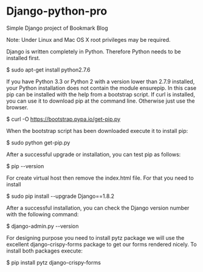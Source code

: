 # Django-python-pro
Simple Django project of Bookmark Blog

Note: Under Linux and Mac OS X root privileges may be required.

Django is written completely in Python. Therefore Python needs to be installed first.

$ sudo apt-get install python2.7.6

If you have Python 3.3 or Python 2 with a version lower than 2.7.9 installed, your Python installation does not contain the module ensurepip. In this case pip can be installed with the help from a bootstrap script. If curl is installed, you can use it to download pip at the command line. Otherwise just use the browser.

$ curl -O https://bootstrap.pypa.io/get-pip.py

When the bootstrap script has been downloaded execute it to install pip:

$ sudo python get-pip.py

After a successful upgrade or installation, you can test pip as follows:

$ pip --version

For create virtual host then remove the index.html file.
For that you need to install

$ sudo pip install --upgrade Django==1.8.2

After a successful installation, you can check the Django version number with the following command:

$ django-admin.py --version

For designing purpose you need to install pytz package
we will use the excellent django-crispy-forms package to get our forms rendered nicely.
To install both packages execute:

$ pip install pytz django-crispy-forms

